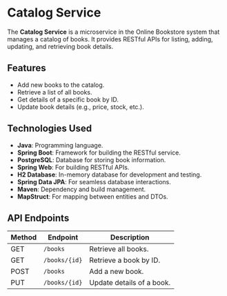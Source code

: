 # Catalog Service

The **Catalog Service** is a microservice in the Online Bookstore system that manages a catalog of books. It provides RESTful APIs for listing, adding, updating, and retrieving book details.

## Features

- Add new books to the catalog.
- Retrieve a list of all books.
- Get details of a specific book by ID.
- Update book details (e.g., price, stock, etc.).

## Technologies Used

- **Java**: Programming language.
- **Spring Boot**: Framework for building the RESTful service.
- **PostgreSQL**: Database for storing book information.
- **Spring Web**: For building RESTful APIs.
- **H2 Database**: In-memory database for development and testing.
- **Spring Data JPA**: For seamless database interactions.
- **Maven**: Dependency and build management.
- **MapStruct**: For mapping between entities and DTOs.

## API Endpoints

| Method | Endpoint         | Description                |
|--------|------------------|----------------------------|
| GET    | `/books`         | Retrieve all books.        |
| GET    | `/books/{id}`    | Retrieve a book by ID.     |
| POST   | `/books`         | Add a new book.            |
| PUT    | `/books/{id}`    | Update details of a book.  |

